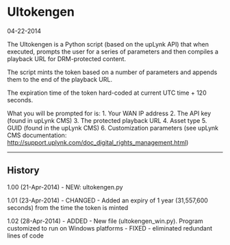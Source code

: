 Ultokengen
==========

04-22-2014

The Ultokengen is a Python script (based on the upLynk API) that when executed, prompts the user for a series of parameters and then compiles a playback URL for DRM-protected content.

The script mints the token based on a number of parameters and appends them to the end of the playback URL.

The expiration time of the token hard-coded at current UTC time + 120 seconds.

  What you will be prompted for is:
    1.       Your WAN IP address
    2.       The API key (found in upLynk CMS)
    3.       The protected playback URL
    4.       Asset type
    5.       GUID (found in the upLynk CMS)
    6.       Customization parameters (see upLynk CMS documentation: http://support.uplynk.com/doc_digital_rights_management.html)
***********************************************************************************************************************

History
-------
1.00 (21-Apr-2014)
    - NEW: ultokengen.py

1.01 (23-Apr-2014)
    - CHANGED - Added an expiry of 1 year (31,557,600 seconds) from the time the token is minted

1.02 (28-Apr-2014)
    - ADDED - New file (ultokengen_win.py). Program customized to run on Windows platforms
    - FIXED - eliminated redundant lines of code
